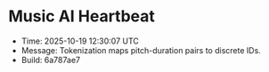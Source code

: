 # Music AI Heartbeat

- Time: 2025-10-19 12:30:07 UTC
- Message: Tokenization maps pitch-duration pairs to discrete IDs.
- Build: 6a787ae7
